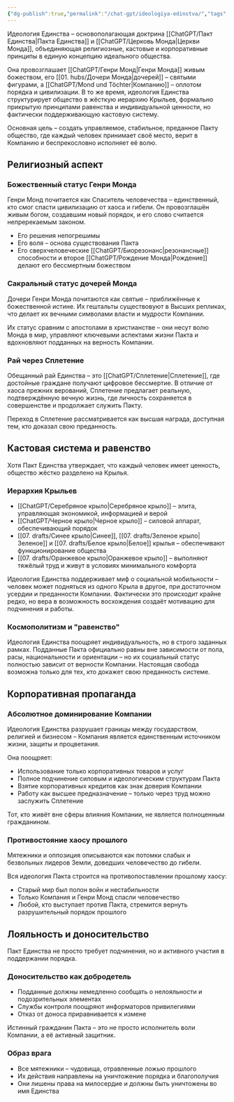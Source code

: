```yaml
---
{"dg-publish":true,"permalink":"/chat-gpt/ideologiya-edinstva/","tags":["мир"]}
---
```


Идеология Единства – основополагающая доктрина [[ChatGPT/Пакт Единства\|Пакта Единства]] и [[ChatGPT/Церковь Монда\|Церкви Монда]], объединяющая религиозные, кастовые и корпоративные принципы в единую концепцию идеального общества.

Она провозглашает [[ChatGPT/Генри Монд\|Генри Монда]] живым божеством, его [[01. hubs/Дочери Монда\|дочерей]] – святыми фигурами, а [[ChatGPT/Mond und Töchter\|Компанию]] – оплотом порядка и цивилизации. В то же время, идеология Единства структурирует общество в жёсткую иерархию Крыльев, формально прикрытую принципами равенства и индивидуальной ценности, но фактически поддерживающую кастовую систему.

Основная цель – создать управляемое, стабильное, преданное Пакту общество, где каждый человек принимает своё место, верит в Компанию и беспрекословно исполняет её волю.
## Религиозный аспект
### Божественный статус Генри Монда
Генри Монд почитается как Спаситель человечества – единственный, кто смог спасти цивилизацию от хаоса и гибели. Он провозглашён живым богом, создавшим новый порядок, и его слово считается непререкаемым законом.

- Его решения непогрешимы
- Его воля – основа существования Пакта
- Его сверхчеловеческие [[ChatGPT/Биорезонанс\|резонансные]] способности и второе [[ChatGPT/Рождение Монда\|Рождение]] делают его бессмертным божеством
### Сакральный статус дочерей Монда
Дочери Генри Монда почитаются как святые – приближённые к божественной истине. Их гештальты существовуют в Высших репликах, что делает их вечными символами власти и мудрости Компании.

Их статус сравним с апостолами в христианстве – они несут волю Монда в мир, управляют ключевыми аспектами жизни Пакта и вдохновляют подданных на верность Компании.

### Рай через Сплетение
Обещанный рай Единства – это [[ChatGPT/Сплетение\|Сплетение]], где достойные граждане получают цифровое бессмертие. В отличие от хаоса прежних верований, Сплетение предлагает реальную, подтверждённую вечную жизнь, где личность сохраняется в совершенстве и продолжает служить Пакту.

Переход в Сплетение рассматривается как высшая награда, доступная тем, кто доказал свою преданность.
## Кастовая система и равенство
Хотя Пакт Единства утверждает, что каждый человек имеет ценность, общество жёстко разделено на Крылья.
### Иерархия Крыльев
- [[ChatGPT/Серебряное крыло\|Серебряное крыло]] – элита, управляющая экономикой, информацией и верой
- [[ChatGPT/Черное крыло\|Черное крыло]] – силовой аппарат, обеспечивающий порядок
- [[07. drafts/Синее крыло\|Синее]], [[07. drafts/Зеленое крыло\|Зеленое]] и [[07. drafts/Белое крыло\|Белое]] крылья – обеспечивают функционирование общества
- [[07. drafts/Оранжевое крыло\|Оранжевое крыло]] – выполняют тяжёлый труд и живут в условиях минимального комфорта

Идеология Единства поддерживает миф о социальной мобильности – человек может подняться из одного Крыла в другое, при достаточном усердии и преданности Компании. Фактически это происходит крайне редко, но вера в возможность восхождения создаёт мотивацию для подчинения и работы.
### Космополитизм и "равенство"
Идеология Единства поощряет индивидуальность, но в строго заданных рамках.
Подданные Пакта официально равны вне зависимости от пола, расы, национальности и ориентации – но их социальный статус полностью зависит от верности Компании.
Настоящая свобода возможна только для тех, кто докажет свою преданность системе.
## Корпоративная пропаганда
### Абсолютное доминирование Компании
Идеология Единства разрушает границы между государством, религией и бизнесом – Компания является единственным источником жизни, защиты и процветания.

Она поощряет:

- Использование только корпоративных товаров и услуг
- Полное подчинение силовым и идеологическим структурам Пакта
- Взятие корпоративных кредитов как знак доверия Компании
- Работу как высшее предназначение – только через труд можно заслужить Сплетение

Тот, кто живёт вне сферы влияния Компании, не является полноценным гражданином.

### Противостояние хаосу прошлого
Мятежники и оппозиция описываются как потомки слабых и безвольных лидеров Земли, доведших человечество до гибели.

Вся идеология Пакта строится на противопоставлении прошлому хаосу:

- Старый мир был полон войн и нестабильности
- Только Компания и Генри Монд спасли человечество
- Любой, кто выступает против Пакта, стремится вернуть разрушительный порядок прошлого
## Лояльность и доносительство

Пакт Единства не просто требует подчинения, но и активного участия в поддержании порядка.

### Доносительство как добродетель

- Подданные должны немедленно сообщать о нелояльности и подозрительных элементах
- Службы контроля поощряют информаторов привилегиями
- Отказ от доноса приравнивается к измене

Истинный гражданин Пакта – это не просто исполнитель воли Компании, а её активный защитник.

### Образ врага

- Все мятежники – чудовища, отравленные ложью прошлого
- Их действия направлены на уничтожение порядка и благополучия
- Они лишены права на милосердие и должны быть уничтожены во имя Единства